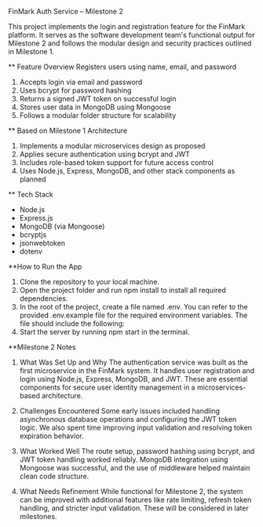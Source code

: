 FinMark Auth Service – Milestone 2

This project implements the login and registration feature for the FinMark platform. It serves as the software development team's functional output for Milestone 2 and follows the modular design and security practices outlined in Milestone 1.

** Feature Overview
Registers users using name, email, and password

1. Accepts login via email and password
2. Uses bcrypt for password hashing
3. Returns a signed JWT token on successful login
4. Stores user data in MongoDB using Mongoose
5. Follows a modular folder structure for scalability

** Based on Milestone 1 Architecture

1. Implements a modular microservices design as proposed
2. Applies secure authentication using bcrypt and JWT
3. Includes role-based token support for future access control
4. Uses Node.js, Express, MongoDB, and other stack components as planned

** Tech Stack

- Node.js
- Express.js
- MongoDB (via Mongoose)
- bcryptjs
- jsonwebtoken
- dotenv

**How to Run the App

1. Clone the repository to your local machine.
2. Open the project folder and run npm install to install all required dependencies.
3. In the root of the project, create a file named .env. You can refer to the provided .env.example file for the required environment variables. The file should include the following:
4. Start the server by running npm start in the terminal.

**Milestone 2 Notes
1. What Was Set Up and Why
The authentication service was built as the first microservice in the FinMark system. It handles user registration and login using Node.js, Express, MongoDB, and JWT. These are essential components for secure user identity management in a microservices-based architecture.

2. Challenges Encountered
Some early issues included handling asynchronous database operations and configuring the JWT token logic. We also spent time improving input validation and resolving token expiration behavior.

3. What Worked Well
The route setup, password hashing using bcrypt, and JWT token handling worked reliably. MongoDB integration using Mongoose was successful, and the use of middleware helped maintain clean code structure.

4. What Needs Refinement
While functional for Milestone 2, the system can be improved with additional features like rate limiting, refresh token handling, and stricter input validation. These will be considered in later milestones.

